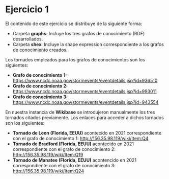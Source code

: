# Ejercicio 1

El contenido de este ejercicio se distribuye de la siguiente forma:
- Carpeta **graphs**: Incluye los tres grafos de conocimiento (RDF) desarrollados.
- Carpeta **shex**: Incluye la shape expression correspondiente a los grafos de conocimiento creados.

Los tornados empleados para los grafos de conocimientos son los siguientes:
- **Grafo de conocimiento 1:** https://www.ncdc.noaa.gov/stormevents/eventdetails.jsp?id=936510
- **Grafo de conocimiento 2:** https://www.ncdc.noaa.gov/stormevents/eventdetails.jsp?id=993011
- **Grafo de conocimiento 3:** https://www.ncdc.noaa.gov/stormevents/eventdetails.jsp?id=943554

En nuestra instancia de **Wikibase** se introdujeron manualmente los tres tornados citados previamente. Los enlaces para acceder a dichos tornados son los siguientes:
- **Tornado de Leon (Florida, EEUU)** acontecido en 2021 correspondiente con el grafo de conocimiento 1: http://156.35.98.119/wiki/Item:Q4
- **Tornado de Bradford (Florida, EEUU)** acontecido en 2021 correspondiente con el grafo de conocimiento 2: http://156.35.98.119/wiki/Item:Q19
- **Tornado de Manatee (Florida, EEUU)** acontencido en 2021 correspondiente con el grafo de conocimiento 3: http://156.35.98.119/wiki/Item:Q24
